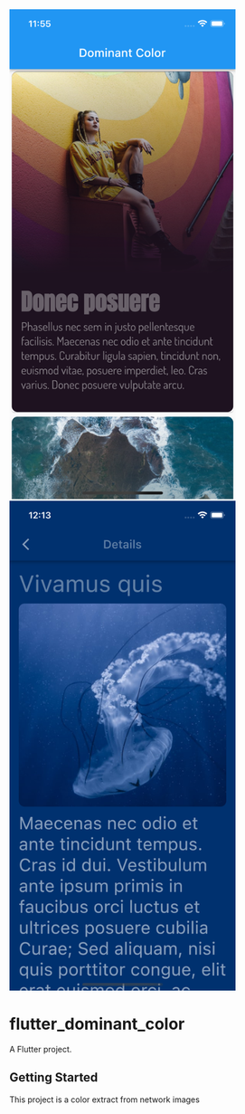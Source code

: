 <img src="https://github.com/partitect/flutter_dominant_color/blob/main/demo_image.png" width="400">
<img src="https://github.com/partitect/flutter_dominant_color/blob/main/demo_image_1.png" width="400">

# flutter_dominant_color

A Flutter project.

## Getting Started

This project is a color extract from network images

